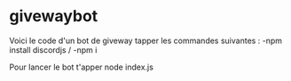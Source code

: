 # givewaybot
Voici le code d'un bot de giveway
tapper les commandes suivantes :
            -npm install discordjs /
            -npm i
            
Pour lancer le bot t'apper node index.js
